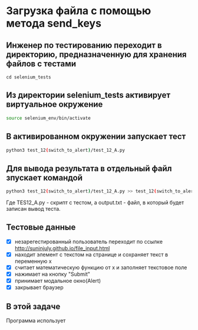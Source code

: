 # Загрузка файла с помощью метода send_keys

## Инженер по тестированию переходит в директорию, предназначенную для хранения файлов с тестами
```
cd selenium_tests
```
## Из директории selenium_tests активирует виртуальное окружение
```sh
source selenium_env/bin/activate
```
## В активированном окружении запускает тест 
```sh
python3 test_12(switch_to_alert)/test_12_A.py
```
## Для вывода результата в отдельный файл зпускает командой 
```sh
python3 test_12(switch_to_alert)/test_12_A.py >> test_12(switch_to_alert)/output.txt
```
Где TES12_A.py -  скрипт с тестом, а output.txt - файл, в который будет записан вывод теста.

## Тестовые данные
- [x] незарегестированный пользователь переходит по ссылке http://suninjuly.github.io/file_input.html
- [x] находит элемент с текстом на странице и сохраняет текст в переменную x
- [x] считает математическую функцию от x и заполняет текстовое поле
- [x] нажимает на кнопку "Submit"
- [x] принимает модальное окно(Alert)
- [x] закрывает браузер

##  В этой задаче

Программа использует